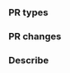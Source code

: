 ﻿<!-- Demo: https://github.com/PaddlePaddle/Paddle/pull/24810 -->
### PR types
<!-- One of [ New features |  Bug fixes | Function optimization | Performance optimization | Breaking changes | Others ]	-->

### PR changes
<!-- One of	[ OPs |  APIs  | Docs | Others]	-->

### Describe
<!-- Describe what this PR does -->
